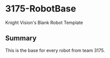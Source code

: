 # 3175-RobotBase

Knight Vision's Blank Robot Template

## Summary

This is the base for every robot from team 3175.
